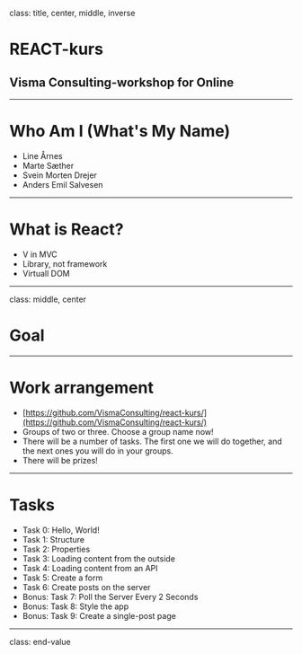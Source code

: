 class: title, center, middle, inverse

# REACT-kurs
## Visma Consulting-workshop for Online

---

# Who Am I (What's My Name)

* Line Årnes
* Marte Sæther
* Svein Morten Drejer
* Anders Emil Salvesen

---

# What is React?

* V in MVC 
* Library, not framework
* Virtuall DOM

---
class: middle, center

# Goal

---

# Work arrangement

* [https://github.com/VismaConsulting/react-kurs/](https://github.com/VismaConsulting/react-kurs/)
* Groups of two or three. Choose a group name now!
* There will be a number of tasks. The first one we will do together, and the next ones you will do in your groups.
* There will be prizes!

---

# Tasks

* Task 0: Hello, World!
* Task 1: Structure
* Task 2: Properties
* Task 3: Loading content from the outside
* Task 4: Loading content from an API
* Task 5: Create a form
* Task 6: Create posts on the server
* Bonus: Task 7: Poll the Server Every 2 Seconds 
* Bonus: Task 8: Style the app
* Bonus: Task 9: Create a single-post page

---
class: end-value
